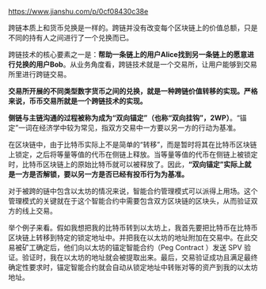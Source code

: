 https://www.jianshu.com/p/0cf08430c38e

跨链本质上和货币兑换是一样的。跨链并没有改变每个区块链上的价值总额，只是不同的持有人之间进行了一个兑换而已。

跨链技术的核心要素之一是：**帮助一条链上的用户Alice找到另一条链上的愿意进行兑换的用户Bob**。从业务角度看，跨链技术就是一个交易所，让用户能够到交易所里进行跨链交易。

**交易所开展的不同类型数字货币之间的兑换，就是一种跨链价值转移的实现。严格来说，币币交易所就是一个跨链技术的实现。**

**侧链与主链沟通的过程被称为成为“双向锚定”（也称“双向挂钩”，2WP）**。“锚定”一词在经济学中较为常见，指双方交易中一方要以另一方的行动为基准。

在区块链中，由于比特币实际上不是简单的“转移”，而是暂时将其在比特币区块链上锁定，之后将等量等值的代币在侧链上释放。当等量等值的代币在侧链上被锁定时，比特币区块链上的原始比特币就可以被释放了。因此，**“双向锚定”实际上就是一方是否解锁，要以另一方是否已经有投币行为为基准。**



对于被跨的链中包含以太坊的情况来说，智能合约管理模式可以派得上用场。这个管理模式的关键就在于这个智能合约中需要包含双方区块链的区块头，从而验证双方的线上交易。



举个例子来看。假如我想把我的比特币转到以太坊上，我首先要把比特币在比特币区块链上转移到特定的锁定地址中。并把我在以太坊的地址附加在交易中。在此交易被矿工确定后，他们向以太坊的锚定智能合约（Peg Contract ）发送 SPV 验证。验证时，我在以太坊的地址就会被提取出来。最后，交易验证成功且满足最终确定性要求时，锚定智能合约就会自动从锁定地址中转账对等的资产到我的以太坊地址。
